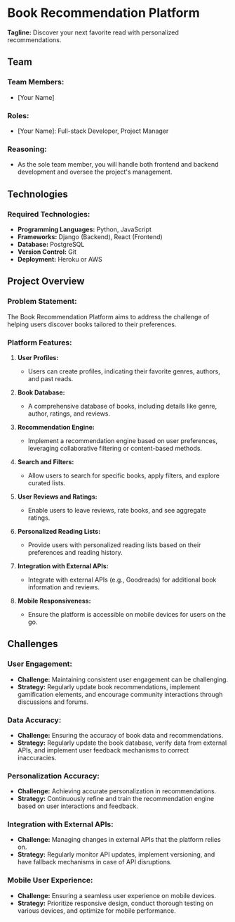 # Book Recommendation Platform

**Tagline:** Discover your next favorite read with personalized recommendations.

## Team

### Team Members:
- [Your Name]

### Roles:
- [Your Name]: Full-stack Developer, Project Manager

### Reasoning:
- As the sole team member, you will handle both frontend and backend development and oversee the project's management.

## Technologies

### Required Technologies:
- **Programming Languages:** Python, JavaScript
- **Frameworks:** Django (Backend), React (Frontend)
- **Database:** PostgreSQL
- **Version Control:** Git
- **Deployment:** Heroku or AWS

## Project Overview

### Problem Statement:
The Book Recommendation Platform aims to address the challenge of helping users discover books tailored to their preferences.

### Platform Features:

1. **User Profiles:**
   - Users can create profiles, indicating their favorite genres, authors, and past reads.

2. **Book Database:**
   - A comprehensive database of books, including details like genre, author, ratings, and reviews.

3. **Recommendation Engine:**
   - Implement a recommendation engine based on user preferences, leveraging collaborative filtering or content-based methods.

4. **Search and Filters:**
   - Allow users to search for specific books, apply filters, and explore curated lists.

5. **User Reviews and Ratings:**
   - Enable users to leave reviews, rate books, and see aggregate ratings.

6. **Personalized Reading Lists:**
   - Provide users with personalized reading lists based on their preferences and reading history.

7. **Integration with External APIs:**
   - Integrate with external APIs (e.g., Goodreads) for additional book information and reviews.

8. **Mobile Responsiveness:**
   - Ensure the platform is accessible on mobile devices for users on the go.

## Challenges

### User Engagement:
- **Challenge:** Maintaining consistent user engagement can be challenging.
- **Strategy:** Regularly update book recommendations, implement gamification elements, and encourage community interactions through discussions and forums.

### Data Accuracy:
- **Challenge:** Ensuring the accuracy of book data and recommendations.
- **Strategy:** Regularly update the book database, verify data from external APIs, and implement user feedback mechanisms to correct inaccuracies.

### Personalization Accuracy:
- **Challenge:** Achieving accurate personalization in recommendations.
- **Strategy:** Continuously refine and train the recommendation engine based on user interactions and feedback.

### Integration with External APIs:
- **Challenge:** Managing changes in external APIs that the platform relies on.
- **Strategy:** Regularly monitor API updates, implement versioning, and have fallback mechanisms in case of API disruptions.

### Mobile User Experience:
- **Challenge:** Ensuring a seamless user experience on mobile devices.
- **Strategy:** Prioritize responsive design, conduct thorough testing on various devices, and optimize for mobile performance.
